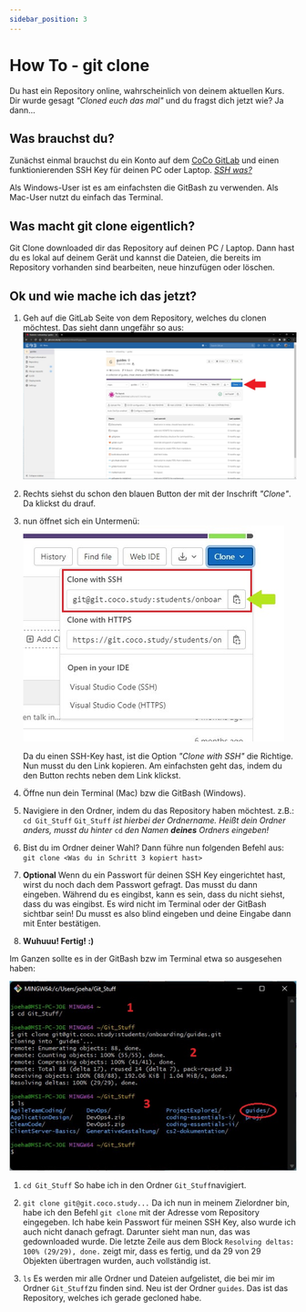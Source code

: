 ```yaml
---
sidebar_position: 3
---
```


# How To - git clone

Du hast ein Repository online, wahrscheinlich von deinem aktuellen Kurs.
Dir wurde gesagt *"Cloned euch das mal"* und du fragst dich jetzt wie? 
Ja dann...



## Was brauchst du?

Zunächst einmal brauchst du ein Konto auf dem [CoCo GitLab](https://git.coco.study/) und einen funktionierenden SSH Key für deinen PC oder Laptop.
_[SSH was?](ssh-keys-gitlab-howto.md)_

Als Windows-User ist es am einfachsten die GitBash zu verwenden.
Als Mac-User nutzt du einfach das Terminal.



## Was macht git clone eigentlich?

Git Clone downloaded dir das Repository auf deinen PC / Laptop.
Dann hast du es lokal auf deinem Gerät und kannst die Dateien, die bereits im Repository vorhanden sind bearbeiten, neue hinzufügen oder löschen.



## Ok und wie mache ich das jetzt?

1. Geh auf die GitLab Seite von dem Repository, welches du clonen möchtest.
   Das sieht dann ungefähr so aus:
   ![Screenshot von dem Repository auf GitLab](./img/Screenshots-GitClone/GitClone1.jpg)

2. Rechts siehst du schon den blauen Button der mit der Inschrift *"Clone"*.
   Da klickst du drauf.

3. nun öffnet sich ein Untermenü: 
   ![Clone Button Untermenü](./img/Screenshots-GitClone/GitClone2.jpg)

   Da du einen SSH-Key hast, ist die Option *"Clone with SSH"* die Richtige.
   Nun musst du den Link kopieren. Am einfachsten geht das, indem du den Button rechts neben dem Link klickst.

4. Öffne nun dein Terminal (Mac) bzw die GitBash (Windows).

5. Navigiere in den Ordner, indem du das Repository haben möchtest.
   z.B.: `cd Git_Stuff`
   `Git_Stuff` *ist hierbei der Ordnername. Heißt dein Ordner anders, musst du hinter* `cd` *den Namen **deines** Ordners eingeben!*

6. Bist du im Ordner deiner Wahl?
   Dann führe nun folgenden Befehl aus: 
   `git clone <Was du in Schritt 3 kopiert hast>`

7. **Optional**
   Wenn du ein Passwort für deinen SSH Key eingerichtet hast, wirst du noch dach dem Passwort gefragt.
   Das musst du dann eingeben. Während du es eingibst, kann es sein, dass du nicht siehst, dass du was eingibst. Es wird nicht im Terminal oder der GitBash sichtbar sein! Du musst es also blind eingeben und deine Eingabe dann mit Enter bestätigen.

8. **Wuhuuu! Fertig! :)**



Im Ganzen sollte es in der GitBash bzw im Terminal etwa so ausgesehen haben:

![Verlauf auf der GitBash](./img/Screenshots-GitClone/GitClone3.jpg)

1.  `cd Git_Stuff` 
    So habe ich in den Ordner `Git_Stuff`navigiert.

2. `git clone git@git.coco.study...` 
   Da ich nun in meinem Zielordner bin, habe ich den Befehl `git clone` mit der Adresse vom Repository eingegeben.
   Ich habe kein Passwort für meinen SSH Key, also wurde ich auch nicht danach gefragt.
   Darunter sieht man nun, das was gedownloaded wurde.
   Die letzte Zeile aus dem Block `Resolving deltas: 100% (29/29), done.` zeigt mir, dass es fertig, und da 29 von 29 Objekten übertragen wurden, auch vollständig ist.

3. `ls` 
   Es werden mir alle Ordner und Dateien aufgelistet, die bei mir im Ordner `Git_Stuff`zu finden sind.
   Neu ist der Ordner `guides`.
   Das ist das Repository, welches ich gerade gecloned habe. 

